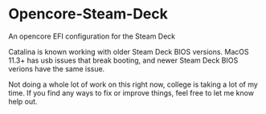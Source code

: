 # Opencore-Steam-Deck
An opencore EFI configuration for the Steam Deck

Catalina is known working with older Steam Deck BIOS versions. MacOS 11.3+ has usb issues that break booting, and newer Steam Deck BIOS verions have the same issue.

Not doing a whole lot of work on this right now, college is taking a lot of my time. If you find any ways to fix or improve things, feel free to let me know help out.
